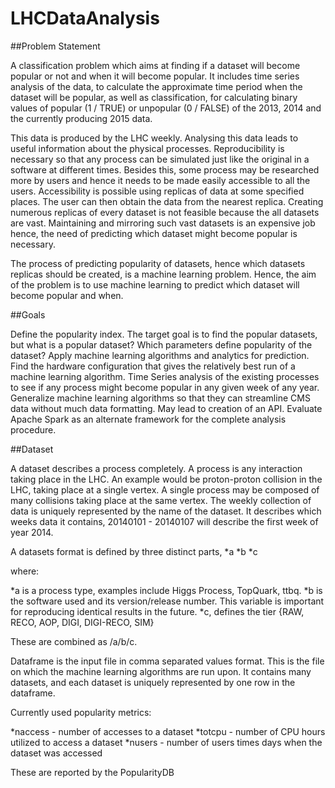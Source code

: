 # LHCDataAnalysis

##Problem Statement

A classification problem which aims at finding if a dataset will become popular or not and when it will become popular. It includes time series analysis of the data, to calculate the approximate time period when the dataset will be popular, as well as classification, for calculating binary values of popular (1 / TRUE) or unpopular (0 / FALSE) of the 2013, 2014 and the currently producing 2015 data. 

This data is produced by the LHC weekly. Analysing this data leads to useful information about the physical processes. Reproducibility is necessary so that any process can be simulated just like the original in a software at different times. Besides this, some process may be researched more by users and hence it needs to be made easily accessible to all the users. Accessibility is possible using replicas of data at some specified places. The user can then obtain the data from the nearest replica. Creating numerous replicas of every dataset is not feasible because the all datasets are vast. Maintaining and mirroring such vast datasets is an expensive job hence, the need of predicting which dataset might become popular is necessary.  

The process of predicting popularity of datasets, hence which datasets replicas should be created, is a machine learning problem. Hence, the aim of the problem is to use machine learning to predict which dataset will become popular and when.  

##Goals

Define the popularity index. 
The target goal is to find the popular datasets, but what is a popular dataset? Which parameters define popularity of the dataset?
Apply machine learning algorithms and analytics for prediction. 
Find the hardware configuration that gives the relatively best run of a machine learning algorithm. 
Time Series analysis of the existing processes to see if any process might become popular in any given week of any year. 
Generalize machine learning algorithms so that they can streamline CMS data without much data formatting. May lead to creation of an API. 
Evaluate Apache Spark as an alternate framework for the complete analysis procedure. 

##Dataset

A dataset describes a process completely. A process is any interaction taking place in the LHC. An example would be proton-proton collision in the LHC, taking place at a single vertex. A single process may be composed of many collisions taking place at the same vertex. The weekly collection of data is uniquely represented by the name of the dataset. It describes which weeks data it contains, 20140101 - 20140107 will describe the first week of year 2014. 

A datasets format is defined by three distinct parts, 
*a
*b
*c
 
where:

*a is a process type, examples include Higgs Process, TopQuark, ttbq. 
*b is the software used and its version/release number. This variable is important for reproducing identical results in the future.
*c, defines the tier  {RAW, RECO, AOP, DIGI, DIGI-RECO, SIM}

These are combined as /a/b/c.

Dataframe is the input file in comma separated values format. This is the file on which the machine learning algorithms are run upon. It contains many datasets, and each dataset is uniquely represented by one row in the dataframe. 

Currently used popularity metrics: 

*naccess - number of accesses to a dataset
*totcpu - number of CPU hours utilized to access a dataset
*nusers - number of users times days when the dataset was accessed

These are reported by the PopularityDB

